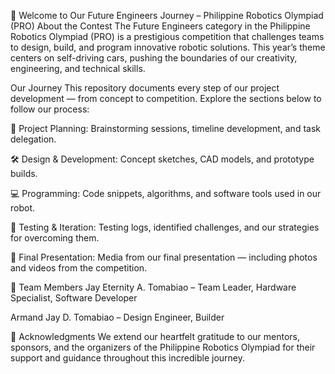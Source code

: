 🚀 Welcome to Our Future Engineers Journey – Philippine Robotics Olympiad (PRO)
About the Contest
The Future Engineers category in the Philippine Robotics Olympiad (PRO) is a prestigious competition that challenges teams to design, build, and program innovative robotic solutions. This year’s theme centers on self-driving cars, pushing the boundaries of our creativity, engineering, and technical skills.

Our Journey
This repository documents every step of our project development — from concept to competition. Explore the sections below to follow our process:

🧠 Project Planning: Brainstorming sessions, timeline development, and task delegation.

🛠️ Design & Development: Concept sketches, CAD models, and prototype builds.

💻 Programming: Code snippets, algorithms, and software tools used in our robot.

🧪 Testing & Iteration: Testing logs, identified challenges, and our strategies for overcoming them.

🎥 Final Presentation: Media from our final presentation — including photos and videos from the competition.

👥 Team Members
Jay Eternity A. Tomabiao – Team Leader, Hardware Specialist, Software Developer

Armand Jay D. Tomabiao – Design Engineer, Builder

🙏 Acknowledgments
We extend our heartfelt gratitude to our mentors, sponsors, and the organizers of the Philippine Robotics Olympiad for their support and guidance throughout this incredible journey.
